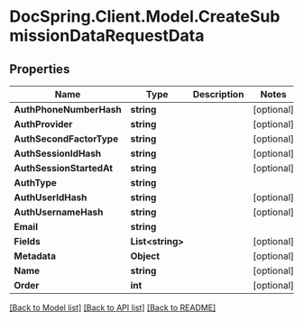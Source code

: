 # DocSpring.Client.Model.CreateSubmissionDataRequestData

## Properties

Name | Type | Description | Notes
------------ | ------------- | ------------- | -------------
**AuthPhoneNumberHash** | **string** |  | [optional] 
**AuthProvider** | **string** |  | [optional] 
**AuthSecondFactorType** | **string** |  | [optional] 
**AuthSessionIdHash** | **string** |  | [optional] 
**AuthSessionStartedAt** | **string** |  | [optional] 
**AuthType** | **string** |  | 
**AuthUserIdHash** | **string** |  | [optional] 
**AuthUsernameHash** | **string** |  | [optional] 
**Email** | **string** |  | 
**Fields** | **List&lt;string&gt;** |  | [optional] 
**Metadata** | **Object** |  | [optional] 
**Name** | **string** |  | [optional] 
**Order** | **int** |  | [optional] 

[[Back to Model list]](../README.md#documentation-for-models) [[Back to API list]](../README.md#documentation-for-api-endpoints) [[Back to README]](../README.md)

